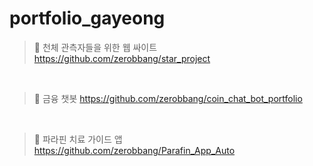 # portfolio_gayeong
> 🍕 천체 관측자들을 위한 웹 싸이트
> https://github.com/zerobbang/star_project

<br>



> 🍔 금융 챗봇
> https://github.com/zerobbang/coin_chat_bot_portfolio

<br>



> 🍟 파라핀 치료 가이드 앱
>  https://github.com/zerobbang/Parafin_App_Auto
<br>
